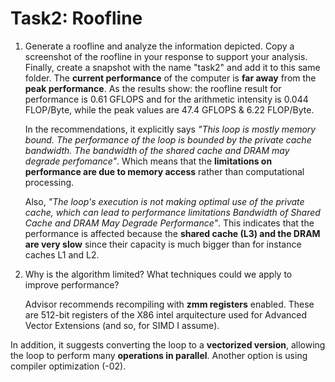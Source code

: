 
# Task2: Roofline
1. Generate a roofline and analyze the information depicted. Copy a screenshot of the roofline in your response to support your analysis. Finally, create a snapshot with the name "task2" and add it to this same folder.
   The **current performance** of the computer is **far away** from the **peak performance**. As the results show:
   the roofline result for performance is 0.61 GFLOPS and for the arithmetic intensity is 0.044 FLOP/Byte, while the peak values are 47.4 GFLOPS & 6.22 FLOP/Byte.

   In the recommendations, it explicitly says *"This loop is mostly memory bound. The performance of the loop is bounded by the private cache bandwidth. The bandwidth of the shared cache and DRAM may degrade perfomance"*. Which means that the **limitations on performance are due to memory access** rather than computational processing.
   
   Also, *"The loop's execution is not making optimal use of the private cache, which can lead to performance limitations 
Bandwidth of Shared Cache and DRAM May Degrade Performance"*. This indicates that the performance is affected because the **shared cache (L3) and the DRAM are very slow** since their capacity is much bigger than for instance caches L1 and L2.

3. Why is the algorithm limited? What techniques could we apply to improve performance?

    Advisor recommends recompiling with **zmm registers** enabled. These are 512-bit registers of the X86 intel arquitecture used for Advanced Vector Extensions (and so, for SIMD I assume).

In addition, it suggests converting the loop to a **vectorized version**, allowing the loop to perform many **operations in parallel**. 
Another option is using compiler optimization (-02).
